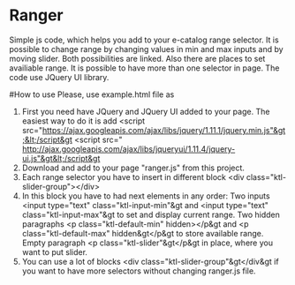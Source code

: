 # Ranger
Simple js code, which helps you add to your e-catalog range selector.
It is possible to change range by changing values in min and max inputs and by moving slider.
Both possibilities are linked. Also there are places to set availiable range. It is possible to have more than one selector in page. The code use JQuery UI library.

#How to use
Please, use example.html file as 

1. First you need have JQuery and JQuery UI added to your page. The easiest way to do it is add
    &lt;script src="https://ajax.googleapis.com/ajax/libs/jquery/1.11.1/jquery.min.js"&gt;&lt;/script&gt
    &lt;script src=" http://ajax.googleapis.com/ajax/libs/jqueryui/1.11.4/jquery-ui.js"&gt&lt;/script&gt
2. Download and add to your page "ranger.js" from this project.
3. Each range selector you have to insert in different block 
    &lt;div class="ktl-slider-group">&lt;/div>
4. In this block you have to had next elements in any order:
 Two inputs 
 &lt;input type="text" class="ktl-input-min"&gt and &lt;input type="text" class="ktl-input-max"&gt 
 to set and display current range.
 Two hidden paragraphs 
 &lt;p class="ktl-default-min" hidden>&lt;/p&gt and &lt;p class="ktl-default-max" hidden&gt&lt;/p&gt 
 to store available range.
 Empty paragraph 
 &lt;p class="ktl-slider"&gt&lt;/p&gt in place, where you want to put slider.
8. You can use a lot of blocks &lt;div class="ktl-slider-group"&gt&lt;/div&gt  if you want to have more selectors without changing ranger.js file.
